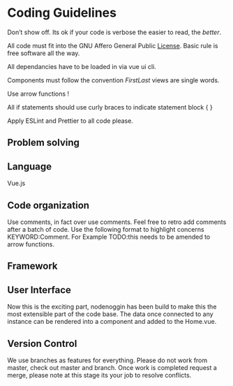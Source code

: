 # Coding Guidelines

Don’t show off. Its ok if your code is verbose the easier to read, the _better_.

All code must fit into the GNU Affero General Public [License](LICENSE.md). Basic rule is free software all the way. 

All dependancies have to be loaded in via vue ui cli.

Components must follow the convention _FirstLast_ views are single words.

Use arrow functions !

All if statements should use curly braces to indicate statement block { }

Apply ESLint and Prettier to all code please.

## Problem solving



## Language
Vue.js


## Code organization

Use comments, in fact over use comments.
Feel free to retro add comments after a batch of code.
Use the following format to highlight concerns KEYWORD:Comment. For Example TODO:this needs to be amended to arrow functions.

## Framework

## User Interface
Now this is the exciting part, nodenoggin has been build to make this the most extensible part of the code base.
The data once connected to any instance can be rendered into a component and added to the Home.vue.


## Version Control

We use branches as features for everything. Please do not work from master, check out master and branch. Once work is completed request a merge, please note at this stage its your job to resolve conflicts.

